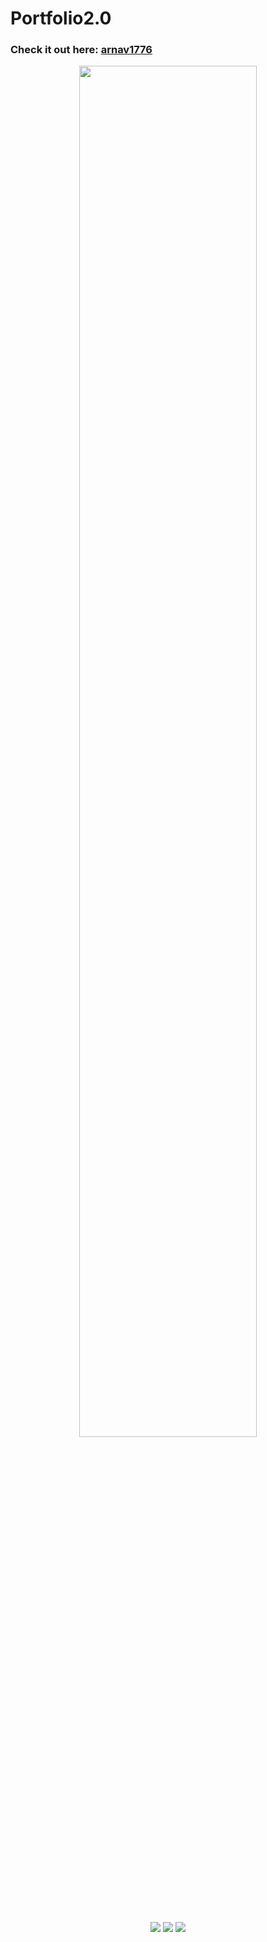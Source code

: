  # Portfolio2.0
 
 ### Check it out here: [arnav1776](https://www.arnav1776.xyz/)
 
<p align="center">
<img width="75%" src="https://user-images.githubusercontent.com/64467851/150651834-ed33b7ed-f4e1-4ca6-91c7-89fc0134f5b8.png">
</p>

<br>

<p align="center">
 
<img src="https://forthebadge.com/images/badges/check-it-out.svg">
<img src="https://forthebadge.com/images/badges/made-with-javascript.svg">
<img src="https://forthebadge.com/images/badges/open-source.svg">
 
</p> 
